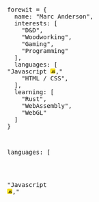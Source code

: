 <pre lang="javascript">

forewit = {
  name: "Marc Anderson",
  interests: [
    "D&D",
    "Woodworking",
    "Gaming",
    "Programming"
  ],
  languages: [
<span>"Javascript <img height="12" width="12" src="js.png" />,"</span>
    "HTML / CSS",
  ],
  learning: [
    "Rust",
    "WebAssembly",
    "WebGL"
  ]
}

</pre>

<pre>
<pre>languages: [</pre>
<span>"Javascript <img height="12" width="12" src="js.png" />,"</span>
</pre>